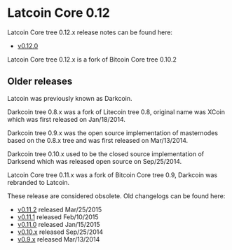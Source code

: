 Latcoin Core 0.12
==================

Latcoin Core tree 0.12.x release notes can be found here:
- [v0.12.0](release-notes/latcoin/release-notes-0.12.0.md)

Latcoin Core tree 0.12.x is a fork of Bitcoin Core tree 0.10.2



Older releases
--------------

Latcoin was previously known as Darkcoin.

Darkcoin tree 0.8.x was a fork of Litecoin tree 0.8, original name was XCoin
which was first released on Jan/18/2014.

Darkcoin tree 0.9.x was the open source implementation of masternodes based on
the 0.8.x tree and was first released on Mar/13/2014.

Darkcoin tree 0.10.x used to be the closed source implementation of Darksend
which was released open source on Sep/25/2014.

Latcoin Core tree 0.11.x was a fork of Bitcoin Core tree 0.9, Darkcoin was rebranded
to Latcoin.

These release are considered obsolete. Old changelogs can be found here:

- [v0.11.2](release-notes/latcoin/release-notes-0.11.2.md) released Mar/25/2015
- [v0.11.1](release-notes/latcoin/release-notes-0.11.1.md) released Feb/10/2015
- [v0.11.0](release-notes/latcoin/release-notes-0.11.0.md) released Jan/15/2015
- [v0.10.x](release-notes/latcoin/release-notes-0.10.0.md) released Sep/25/2014
- [v0.9.x](release-notes/latcoin/release-notes-0.9.0.md) released Mar/13/2014
